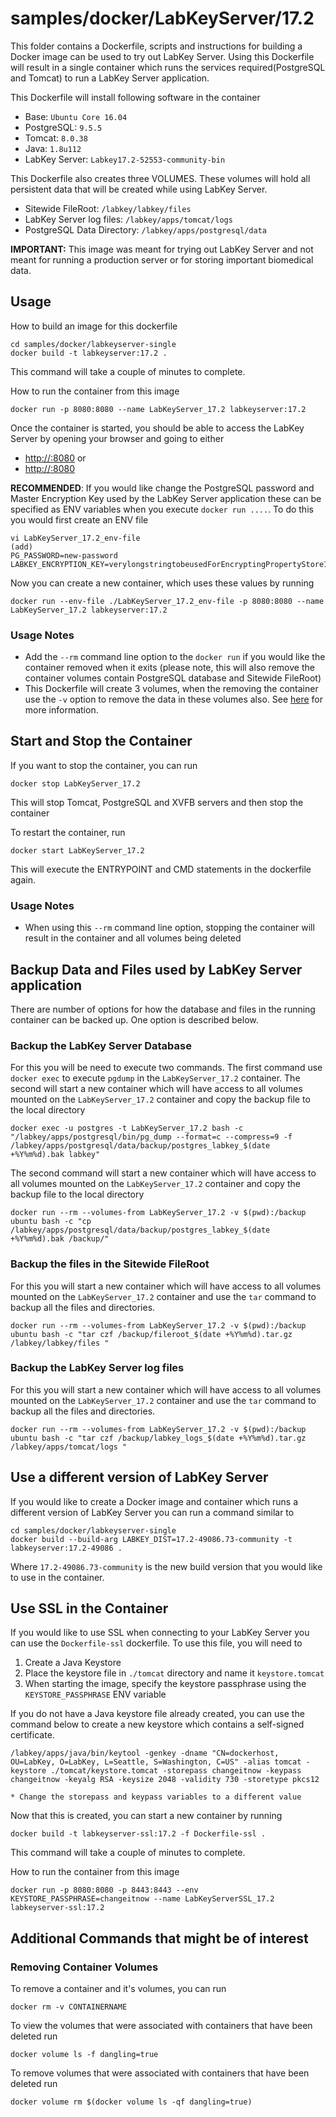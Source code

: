 # samples/docker/LabKeyServer/17.2

This folder contains a Dockerfile, scripts and instructions for building a Docker image can be used to try out LabKey Server. Using this Dockerfile will result in a single container which runs the services required(PostgreSQL and Tomcat) to run a LabKey Server application.

This Dockerfile will install following software in the container

* Base: `Ubuntu Core 16.04`
* PostgreSQL: `9.5.5`
* Tomcat: `8.0.38`
* Java: `1.8u112`
* LabKey Server: `Labkey17.2-52553-community-bin`


This Dockerfile also creates three VOLUMES. These volumes will hold all persistent data that will be created while using LabKey Server.

* Sitewide FileRoot: `/labkey/labkey/files`
* LabKey Server log files: `/labkey/apps/tomcat/logs`
* PostgreSQL Data Directory: `/labkey/apps/postgresql/data`


**IMPORTANT:** This image was meant for trying out LabKey Server and not meant for running a production server or for storing important biomedical data.




## Usage

How to build an image for this dockerfile

    cd samples/docker/labkeyserver-single
    docker build -t labkeyserver:17.2 .

This command will take a couple of minutes to complete.


How to run the container from this image

    docker run -p 8080:8080 --name LabKeyServer_17.2 labkeyserver:17.2


Once the container is started, you should be able to access the LabKey Server by opening your browser and going to either

* [http://<container-ip>:8080](http://<container-ip>:8080) or
* [http://<dockerhost>:8080](http://<dockerhost>:8080)


**RECOMMENDED**: If you would like change the PostgreSQL password and Master Encryption Key used by the LabKey Server application these can be specified as ENV variables when you execute `docker run ....`. To do this you would first create an ENV file

    vi LabKeyServer_17.2_env-file
    (add)
    PG_PASSWORD=new-password
    LABKEY_ENCRYPTION_KEY=verylongstringtobeusedForEncryptingPropertyStore122222

Now you can create a new container, which uses these values by running

    docker run --env-file ./LabKeyServer_17.2_env-file -p 8080:8080 --name LabKeyServer_17.2 labkeyserver:17.2


### Usage Notes

* Add the `--rm` command line option to the `docker run` if you would like the container removed when it exits (please note, this will also remove the container volumes contain PostgreSQL database and Sitewide FileRoot)
* This Dockerfile will create 3 volumes, when the removing the container use the `-v` option to remove the data in these volumes also. See [here](https://docs.docker.com/engine/tutorials/dockervolumes/#removing-volumes) for more information.




## Start and Stop the Container

If you want to stop the container, you can run

    docker stop LabKeyServer_17.2

This will stop Tomcat, PostgreSQL and XVFB servers and then stop the container

To restart the container, run

    docker start LabKeyServer_17.2

This will execute the ENTRYPOINT and CMD statements in the dockerfile again.

### Usage Notes

* When using this `--rm` command line option, stopping the container will result in the container and all volumes being deleted




## Backup Data and Files used by LabKey Server application

There are number of options for how the database and files in the running container can be backed up. One option is described below.

### Backup the LabKey Server Database
For this you will be need to execute two commands. The first command use `docker exec` to execute `pgdump` in the `LabKeyServer_17.2` container. The second will start a new container which will have access to all volumes mounted on the `LabKeyServer_17.2` container and copy the backup file to the local directory

    docker exec -u postgres -t LabKeyServer_17.2 bash -c "/labkey/apps/postgresql/bin/pg_dump --format=c --compress=9 -f /labkey/apps/postgresql/data/backup/postgres_labkey_$(date +%Y%m%d).bak labkey"

The second command will start a new container which will have access to all volumes mounted on the `LabKeyServer_17.2` container and copy the backup file to the local directory

    docker run --rm --volumes-from LabKeyServer_17.2 -v $(pwd):/backup ubuntu bash -c "cp /labkey/apps/postgresql/data/backup/postgres_labkey_$(date +%Y%m%d).bak /backup/"


### Backup the files in the Sitewide FileRoot
For this you will start a new container which will have access to all volumes mounted on the `LabKeyServer_17.2` container and use the `tar` command to backup all the files and directories.

    docker run --rm --volumes-from LabKeyServer_17.2 -v $(pwd):/backup ubuntu bash -c "tar czf /backup/fileroot_$(date +%Y%m%d).tar.gz /labkey/labkey/files "


### Backup the LabKey Server log files
For this you will start a new container which will have access to all volumes mounted on the `LabKeyServer_17.2` container and use the `tar` command to backup all the files and directories.

    docker run --rm --volumes-from LabKeyServer_17.2 -v $(pwd):/backup ubuntu bash -c "tar czf /backup/labkey_logs_$(date +%Y%m%d).tar.gz /labkey/apps/tomcat/logs "


## Use a different version of LabKey Server

If you would like to create a Docker image and container which runs a different version of LabKey Server you can run a command similar to

    cd samples/docker/labkeyserver-single
    docker build --build-arg LABKEY_DIST=17.2-49086.73-community -t labkeyserver:17.2-49086 .

Where `17.2-49086.73-community` is the new build version that you would like to use in the container.




## Use SSL in the Container
If you would like to use SSL when connecting to your LabKey Server you can use the `Dockerfile-ssl` dockerfile. To use this file, you will need to

1. Create a Java Keystore
2. Place the keystore file in `./tomcat` directory and name it `keystore.tomcat`
3. When starting the image, specify the keystore passphrase using the `KEYSTORE_PASSPHRASE` ENV variable

If you do not have a Java keystore file already created, you can use the command below to create a new keystore which contains a self-signed certificate.

    /labkey/apps/java/bin/keytool -genkey -dname "CN=dockerhost, OU=LabKey, O=LabKey, L=Seattle, S=Washington, C=US" -alias tomcat -keystore ./tomcat/keystore.tomcat -storepass changeitnow -keypass changeitnow -keyalg RSA -keysize 2048 -validity 730 -storetype pkcs12

    * Change the storepass and keypass variables to a different value


Now that this is created, you can start a new container by running

    docker build -t labkeyserver-ssl:17.2 -f Dockerfile-ssl .

This command will take a couple of minutes to complete.


How to run the container from this image

    docker run -p 8080:8080 -p 8443:8443 --env KEYSTORE_PASSPHRASE=changeitnow --name LabKeyServerSSL_17.2 labkeyserver-ssl:17.2




## Additional Commands that might be of interest

### Removing Container Volumes

To remove a container and it's volumes, you can run

    docker rm -v CONTAINERNAME

To view the volumes that were associated with containers that have been deleted run

    docker volume ls -f dangling=true

To remove volumes that were associated with containers that have been deleted run

    docker volume rm $(docker volume ls -qf dangling=true)
